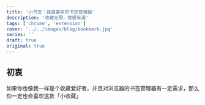 ```yaml
---
title: '小书签：我最喜欢的书签管理器'
description: '收藏无限，管理有道'
tags: ['chrome', 'extension']
cover: '../../images/blog/bookmark.jpg'
series: ''
draft: true
original: true
---
```


## 初衷

如果你也像我一样是个收藏爱好者，并且对浏览器的书签管理器有一定需求，那么你一定也会喜欢这款「小收藏」

